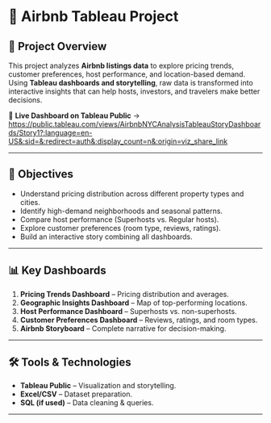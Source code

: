 # 🏡 Airbnb Tableau Project  

## 📌 Project Overview  
This project analyzes **Airbnb listings data** to explore pricing trends, customer preferences, host performance, and location-based demand. Using **Tableau dashboards and storytelling**, raw data is transformed into interactive insights that can help hosts, investors, and travelers make better decisions.  

🔗 **Live Dashboard on Tableau Public** → https://public.tableau.com/views/AirbnbNYCAnalysisTableauStoryDashboards/Story1?:language=en-US&:sid=&:redirect=auth&:display_count=n&:origin=viz_share_link  

---

## 🎯 Objectives  
- Understand pricing distribution across different property types and cities.  
- Identify high-demand neighborhoods and seasonal patterns.  
- Compare host performance (Superhosts vs. Regular hosts).  
- Explore customer preferences (room type, reviews, ratings).  
- Build an interactive story combining all dashboards.  

---

## 📊 Key Dashboards  
1. **Pricing Trends Dashboard** – Pricing distribution and averages.  
2. **Geographic Insights Dashboard** – Map of top-performing locations.  
3. **Host Performance Dashboard** – Superhosts vs. non-superhosts.  
4. **Customer Preferences Dashboard** – Reviews, ratings, and room types.  
5. **Airbnb Storyboard** – Complete narrative for decision-making.  

---

## 🛠 Tools & Technologies  
- **Tableau Public** – Visualization and storytelling.  
- **Excel/CSV** – Dataset preparation.  
- **SQL (if used)** – Data cleaning & queries.  

---
